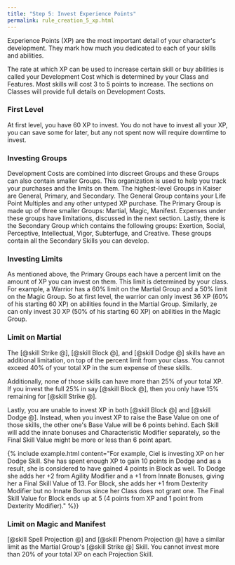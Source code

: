 ```yaml
---
title: "Step 5: Invest Experience Points"
permalink: rule_creation_5_xp.html
---
```


Experience Points (XP) are the most important detail of your character's development. They mark how much you dedicated to each of your skills and abilities. 

The rate at which XP can be used to increase certain skill or buy abilities is called your Development Cost which is determined by your Class and Features. Most skills will cost 3 to 5 points to increase. The sections on Classes will provide full details on Development Costs.

### First Level
At first level, you have 60 XP to invest. You do not have to invest all your XP, you can save some for later, but any not spent now will require downtime to invest.

### Investing Groups
Development Costs are combined into discreet Groups and these Groups can also contain smaller Groups. This organization is used to help you track your purchases and the limits on them. The highest-level Groups in Kaiser are General, Primary, and Secondary. The General Group contains your Life Point Multiples and any other untyped XP purchase. The Primary Group is made up of three smaller Groups: Martial, Magic, Manifest. Expenses under these groups have limitations, discussed in the next section. Lastly, there is the Secondary Group which contains the following groups: Exertion, Social, Perceptive, Intellectual, Vigor, Subterfuge, and Creative. These groups contain all the Secondary Skills you can develop.

### Investing Limits
As mentioned above, the Primary Groups each have a percent limit on the amount of XP you can invest on them. This limit is determined by your class. For example, a Warrior has a 60% limit on the Martial Group and a 50% limit on the Magic Group. So at first level, the warrior can only invest 36 XP (60% of his starting 60 XP) on abilities found in the Martial Group. Similarly, ze can only invest 30 XP (50% of his starting 60 XP) on abilities in the Magic Group. 

### Limit on Martial
The [@skill Strike @], [@skill Block @], and [@skill Dodge @] skills have an additional limitation, on top of the percent limit from your class. You cannot exceed 40% of your total XP in the sum expense of these skills.

Additionally, none of those skills can have more than 25% of your total XP. If you invest the full 25% in say [@skill Block @], then you only have 15% remaining for [@skill Strike @].

Lastly, you are unable to invest XP in both [@skill Block @] and [@skill Dodge @]. Instead, when you invest XP to raise the Base Value on one of those skills, the other one's Base Value will be 6 points behind. Each Skill will add the innate bonuses and Characteristic Modifier separately, so the Final Skill Value might be more or less than 6 point apart.

{% include example.html content="For example, Ciel is investing XP on her Dodge Skill. She has spent enough XP to gain 10 points in Dodge and as a result, she is considered to have gained 4 points in Block as well. To Dodge she adds her +2 from Agility Modifier and a +1 from Innate Bonuses, giving her a Final Skill Value of 13. For Block, she adds her +1 from Dexterity Modifier but no Innate Bonus since her Class does not grant one. The Final Skill Value for Block ends up at 5 (4 points from XP and 1 point from Dexterity Modifier)." %}}

### Limit on Magic and Manifest
[@skill Spell Projection @] and [@skill Phenom Projection @] have a similar limit as the Martial Group's [@skill Strike @] Skill. You cannot invest more than 20% of your total XP on each Projection Skill.
